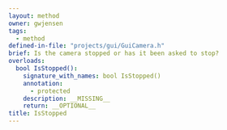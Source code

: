 ```yaml
---
layout: method
owner: gwjensen
tags:
  - method
defined-in-file: "projects/gui/GuiCamera.h"
brief: Is the camera stopped or has it been asked to stop?
overloads:
  bool IsStopped():
    signature_with_names: bool IsStopped()
    annotation:
      - protected
    description: __MISSING__
    return: __OPTIONAL__
title: IsStopped
---
```


